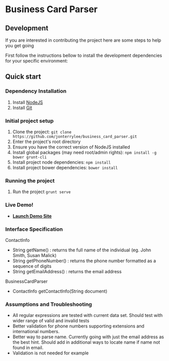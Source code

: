 Business Card Parser
====================


## Development

If you are interested in contributing the project here are some steps to help you get going

First follow the instructions bellow to install the development dependencies for your specific environment:

## Quick start

### Dependency Installation
1. Install [NodeJS](https://nodejs.org/en/download/)
3. Install [Git](https://git-scm.com/downloads)

### Initial project setup
1. Clone the project: `git clone https://github.com/jonterrylee/business_card_parser.git`
2. Enter the project's root directory
3. Ensure you have the correct version of NodeJS installed
4. Install global packages (may need root/admin rights): `npm install -g bower grunt-cli`
5. Install project node dependencies: `npm install`
6. Install project bower dependencies: `bower install`

### Running the project
1. Run the project `grunt serve`

### Live Demo!
- **[Launch Demo Site](https://jonterrylee.000webhostapp.com/#!/)**


### Interface Specification

ContactInfo
- String getName() : returns the full name of the individual (eg. John Smith, Susan Malick)
- String getPhoneNumber() : returns the phone number formatted as a sequence of digits
- String getEmailAddress() : returns the email address

BusinessCardParser
- ContactInfo getContactInfo(String document)


### Assumptions and Troubleshooting

  - All regular expressions are tested with current data set.  Should test with wider range of valid and invalid tests
  - Better validation for phone numbers supporting extensions and international numbers.
  - Better way to parse name.  Currently going with just the email address as the best hint.  Should add in additional ways to locate name if name not found in email.
  - Validation is not needed for example
  
